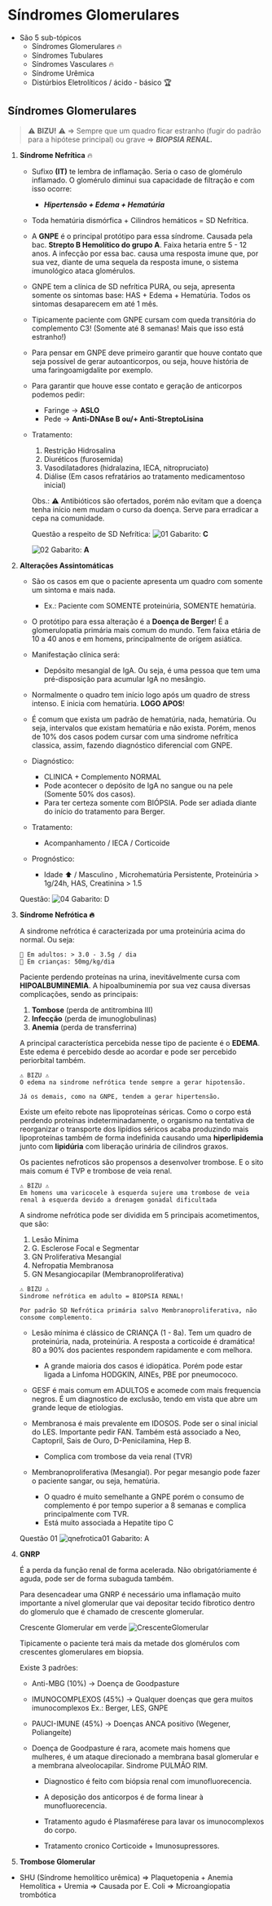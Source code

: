 Síndromes Glomerulares
=============================

* São 5 sub-tópicos
	* Síndromes Glomerulares 🔥
	* Síndromes Tubulares
	* Síndromes Vasculares 🔥
	* Síndrome Urêmica 
	* Distúrbios Eletrolíticos / ácido - básico 🏆


Síndromes Glomerulares
---------------------------

> ⚠️ **BIZU!** ⚠️ => Sempre que um quadro ficar estranho (fugir do padrão para a hipótese principal) ou grave => ***BIOPSIA RENAL.***


1) **Síndrome Nefrítica** 🔥
	* Sufixo **(IT)** te lembra de inflamação. Seria o caso de glomérulo inflamado. O glomérulo diminui sua capacidade de filtração e com isso ocorre:

		*  ***Hipertensão + Edema + Hematúria***

	* Toda hematúria dismórfica + Cilindros hemáticos = SD Nefrítica.
	
	* A **GNPE** é o principal protótipo para essa síndrome. Causada pela bac. **Strepto B Hemolítico do grupo A**. Faixa hetaria entre 5 - 12 anos. A infecção por essa bac. causa uma resposta imune que, por sua vez, diante de uma sequela da resposta imune, o sistema imunológico ataca glomérulos.
	
	* GNPE tem a clínica de SD nefrítica PURA, ou seja, apresenta somente os sintomas base: HAS + Edema + Hematúria. Todos os sintomas desaparecem em até 1 mês.

	* Tipicamente paciente com GNPE cursam com queda transitória do complemento C3! (Somente até 8 semanas! Mais que isso está estranho!)

	* Para pensar em GNPE deve primeiro garantir que houve contato que seja possível de gerar autoanticorpos, ou seja, houve história de uma faringoamigdalite por exemplo.

	* Para garantir que houve esse contato e geração de anticorpos podemos pedir: 
		* Faringe -> **ASLO**
		* Pede -> **Anti-DNAse B ou/+ Anti-StreptoLisina**

	* Tratamento:
		1. Restrição Hidrosalina
		2. Diuréticos (furosemida)
		3. Vasodilatadores (hidralazina, IECA, nitropruciato)
		4. Diálise (Em casos refratários ao tratamento medicamentoso inicial)

		Obs.: ⚠️ Antibióticos são ofertados, porém não evitam que a doença tenha início nem mudam o curso da doença. Serve para erradicar a cepa na comunidade.

		Questão a respeito de SD Nefrítica:
		![01](https://i.imgur.com/UddoCdy.png)
		Gabarito: **C**

		![02](https://i.imgur.com/aFwG8V3.png)
		Gabarito: **A**

2) **Alterações Assintomáticas**
	- São os casos em que o paciente apresenta um quadro com somente um sintoma e mais nada. 
		- Ex.: Paciente com SOMENTE proteinúria, SOMENTE hematúria. 

	- O protótipo para essa alteração é a **Doença de Berger**! É a glomerulopatia primária mais comum do mundo. Tem faixa etária de 10 a 40 anos e em homens, principalmente de orígem asiática.

	- Manifestação clínica será: 
		* Depósito mesangial de IgA. Ou seja, é uma pessoa que tem uma pré-disposição para acumular IgA no mesângio. 

	- Normalmente o quadro tem início logo após um quadro de stress intenso. E inicia com hematúria. **LOGO APOS**!

	- É comum que exista um padrão de hematúria, nada, hematúria. Ou seja, intervalos que existam hematúria e não exista. Porém, menos de 10% dos casos podem cursar com uma sindrome nefrítica classica, assim, fazendo diagnóstico diferencial com GNPE.

	- Diagnóstico:
		* CLINICA + Complemento NORMAL
		* Pode acontecer o depósito de IgA no sangue ou na pele (Somente 50% dos casos). 
		* Para ter certeza somente com BIÓPSIA. Pode ser adiada diante do início do tratamento para Berger.

	- Tratamento:
		* Acompanhamento / IECA / Corticoide

	- Prognóstico:
		* Idade ⬆️ / Masculino , Microhematúria Persistente, Proteinúria > 1g/24h, HAS, Creatinina > 1.5

	Questão:
	![04](https://i.imgur.com/N9AuJqL.png)
	Gabarito: D


3) **Síndrome Nefrótica 🔥**

	A sindrome nefrótica é caracterizada por uma proteinúria acima do normal. Ou seja:
	
	``` 
	🧑 Em adultos: > 3.0 - 3.5g / dia 
	🍼 Em crianças: 50mg/kg/dia
	```

	Paciente perdendo proteínas na urina, inevitávelmente cursa com **HIPOALBUMINEMIA**. A hipoalbuminemia por sua vez causa diversas complicações, sendo as principais:

	1) **Tombose** (perda de antitrombina III)
	2) **Infecção** (perda de imunoglobulinas)
	3) **Anemia** (perda de transferrina)

	A principal característica percebida nesse tipo de paciente é o **EDEMA**. Este edema é percebido desde ao acordar e pode ser percebido periorbital também. 
		
	```
	⚠️ BIZU ⚠️
	O edema na sindrome nefrótica tende sempre a gerar hipotensão.
	
	Já os demais, como na GNPE, tendem a gerar hipertensão.
	```

	Existe um efeito rebote nas lipoproteínas séricas. Como o corpo está perdendo proteínas indeterminadamente, o organismo na tentativa de reorganizar o transporte dos lipídios séricos acaba produzindo mais lipoproteínas também de forma indefinida causando uma **hiperlipidemia** junto com **lipidúria** com liberação urinária de cilindros graxos.

	Os pacientes nefroticos são propensos a desenvolver trombose. E o sito mais comum é TVP e trombose de veia renal. 

	```
	⚠️ BIZU ⚠️
	Em homens uma varicocele à esquerda sujere uma trombose de veia renal à esquerda devido a drenagem gonadal dificultada
	```

	A sindrome nefrótica pode ser dividida em 5 principais acometimentos, que são:

	1. Lesão Mínima
	2. G. Esclerose Focal e Segmentar
	3. GN Proliferativa Mesangial
	4. Nefropatia Membranosa
	5. GN Mesangiocapilar (Membranoproliferativa)

	```
	⚠️ BIZU ⚠️
	Sindrome nefrótica em adulto = BIOPSIA RENAL!

	Por padrão SD Nefrótica primária salvo Membranoproliferativa, não consome complemento.
	```

	- Lesão mínima é clássico de CRIANÇA (1 - 8a). Tem um quadro de proteinúria, nada, proteinúria. A resposta a corticoide é dramática! 80 a 90% dos pacientes respondem rapidamente e com melhora.
		
		*	A grande maioria dos casos é idiopática. Porém pode estar ligada a Linfoma HODGKIN, AINEs, PBE por pneumococo.


	- GESF é mais comum em ADULTOS e acomede com mais frequencia negros. É um diagnostico de exclusão, tendo em vista que abre um grande leque de etiologias.

	- Membranosa é mais prevalente em IDOSOS. Pode ser o sinal inicial do LES. Importante pedir FAN. Também está associado a Neo, Captopril, Sais de Ouro, D-Penicilamina, Hep B. 
		
		* Complica com trombose da veia renal (TVR)

	- Membranoproliferativa (Mesangial). Por pegar mesangio pode fazer o paciente sangar, ou seja, hematúria. 

		* O quadro é muito semelhante a GNPE porém o consumo de complemento é por tempo superior a 8 semanas e complica principalmente com TVR.
		* Está muito associada a Hepatite tipo C

	Questão 01
	![qnefrotica01](https://i.imgur.com/3bqLOm3.png)
	Gabarito: A


4) **GNRP**

	É a perda da função renal de forma acelerada. Não obrigatóriamente é aguda, pode ser de forma subaguda também. 

	Para desencadear uma GNRP é necessário uma inflamação muito importante a nível glomerular que vai depositar tecido fibrotico dentro do glomerulo que é chamado de crescente glomerular.

	Crescente Glomerular em verde
	![CrescenteGlomerular](https://i.imgur.com/IvsJdvh.png)

	Tipicamente o paciente terá mais da metade dos glomérulos com crescentes glomerulares em biopsia.

	Existe 3 padrões:
		
	- Anti-MBG (10%) -> Doença de Goodpasture

	- IMUNOCOMPLEXOS (45%) -> Qualquer doenças que gera muitos imunocomplexos Ex.: Berger, LES, GNPE

	- PAUCI-IMUNE (45%) -> Doenças ANCA positivo (Wegener, Poliangeíte)


	- Doença de Goodpasture é rara, acomete mais homens que mulheres, é um ataque direcionado a membrana basal glomerular e a membrana alveolocapilar. Sindrome PULMÃO RIM.

		* Diagnostico é feito com biópsia renal com imunofluorecencia. 

		* A deposição dos anticorpos é de forma linear à munofluorecencia.
		
		* Tratamento agudo é Plasmaférese para lavar os imunocomplexos do corpo.
		
		* Tratamento cronico Corticoide + Imunosupressores.

5) **Trombose Glomerular**
- SHU (Síndrome hemolítico urêmica) 
      	=> Plaquetopenia + Anemia Hemolítica + Uremia 
	=> Causada por E. Coli => Microangiopatia trombótica
	